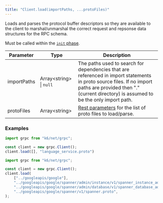 ```yaml
---
title: "Client.load(importPaths, ...protoFiles)"
---
```


Loads and parses the protocol buffer descriptors so they are available to the client to marshal/unmarshal the correct request and repsonse data structures for the RPC schema.

Must be called within the [`init` phase](/using-k6/test-life-cycle).

| Parameter | Type | Description |
|-----------|------|-------------|
| importPaths | Array&lt;string&gt; \| `null` | The paths used to search for dependencies that are referenced in import statements in proto source files. If no import paths are provided then "." (current directory) is assumed to be the only import path. |
| protoFiles | Array&lt;string&gt; | [Rest parameters](https://developer.mozilla.org/en-US/docs/Web/JavaScript/Reference/Functions/rest_parameters) for the list of proto files to load/parse. |

### Examples

<div class="code-group" data-props='{"labels": ["Simple example"], "lineNumbers": [true]}'>

```js
import grpc from "k6/net/grpc";

const client = new grpc.Client();
client.load([], "language_service.proto")
```

</div>

<div class="code-group" data-props='{"labels": ["More complex"], "lineNumbers": [true]}'>

```js
import grpc from "k6/net/grpc";

const client = new grpc.Client();
client.load(
    ["../googleapis/google"],
    "../googleapis/google/spanner/admin/instance/v1/spanner_instance_admin.proto",
    "../googleapis/google/spanner/admin/database/v1/spanner_database_admin.proto",
    "../googleapis/google/spanner/v1/spanner.proto",
);
```

</div>
